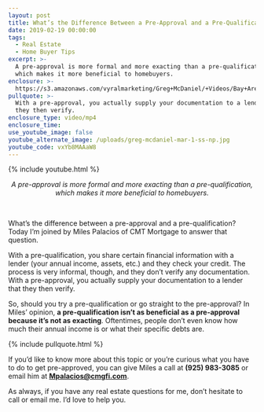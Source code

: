 ```yaml
---
layout: post
title: What’s the Difference Between a Pre-Approval and a Pre-Qualification?
date: 2019-02-19 00:00:00
tags:
  - Real Estate
  - Home Buyer Tips
excerpt: >-
  A pre-approval is more formal and more exacting than a pre-qualification,
  which makes it more beneficial to homebuyers.
enclosure: >-
  https://s3.amazonaws.com/vyralmarketing/Greg+McDaniel/+Videos/Bay+Area+Real+Estate+Agent+-+Whats+the+Difference+Between+a+Pre-Approval+and+a+Pre-Qualification_.mp4
pullquote: >-
  With a pre-approval, you actually supply your documentation to a lender that
  they then verify.
enclosure_type: video/mp4
enclosure_time:
use_youtube_image: false
youtube_alternate_image: /uploads/greg-mcdaniel-mar-1-ss-np.jpg
youtube_code: vxYb8MAAaW8
---
```


{% include youtube.html %}

<center><em>A pre-approval is more formal and more exacting than a pre-qualification, which makes it more beneficial to homebuyers.</em></center>

&nbsp;

What’s the difference between a pre-approval and a pre-qualification? Today I’m joined by Miles Palacios of CMT Mortgage to answer that question.

With a pre-qualification, you share certain financial information with a lender (your annual income, assets, etc.) and they check your credit. The process is very informal, though, and they don’t verify any documentation. With a pre-approval, you actually supply your documentation to a lender that they then verify.

So, should you try a pre-qualification or go straight to the pre-approval? In Miles’ opinion, **a pre-qualification isn’t as beneficial as a pre-approval because it’s not as exacting**. Oftentimes, people don’t even know how much their annual income is or what their specific debts are.

{% include pullquote.html %}

If you’d like to know more about this topic or you’re curious what you have to do to get pre-approved, you can give Miles a call at **(925) 983-3085** or email him at **[Mpalacios@cmgfi.com](mailto:Mpalacios@cmgfi.com?subject=Re%3A%20Pre-Qualification%20vs.%20Pre-Approval)**.

As always, if you have any real estate questions for me, don’t hesitate to call or email me. I’d love to help you.